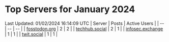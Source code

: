 # Top Servers for January 2024
Last Updated: 01/02/2024 16:14:09 UTC
| Server | Posts | Active Users |
| -- | -- | -- |
| [fosstodon.org](https://fosstodon.org/tags/PowerShell) | 2 | 2 |
| [techhub.social](https://techhub.social/tags/PowerShell) | 2 | 1 |
| [infosec.exchange](https://infosec.exchange/tags/PowerShell) | 1 | 1 |
| [twit.social](https://twit.social/tags/PowerShell) | 1 | 1 |
